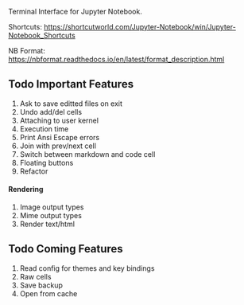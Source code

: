 Terminal Interface for Jupyter Notebook.

Shortcuts: https://shortcutworld.com/Jupyter-Notebook/win/Jupyter-Notebook_Shortcuts

NB Format: https://nbformat.readthedocs.io/en/latest/format_description.html

## Todo Important Features
1. Ask to save editted files on exit
1. Undo add/del cells
1. Attaching to user kernel
1. Execution time
1. Print Ansi Escape errors
1. Join with prev/next cell
1. Switch between markdown and code cell
1. Floating buttons
1. Refactor

#### Rendering
1. Image output types
1. Mime output types
1. Render text/html


## Todo Coming Features
1. Read config for themes and key bindings
1. Raw cells
1. Save backup
1. Open from cache